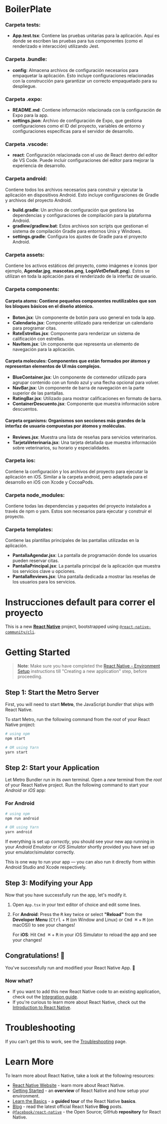 # BoilerPlate 

### **Carpeta __tests__**:

- **App.test.tsx**: Contiene las pruebas unitarias para la aplicación. Aquí es donde se escriben las pruebas para tus componentes (como el renderizado e interacción) utilizando Jest.

### **Carpeta .bundle**:

- **config**: Almacena archivos de configuración necesarios para empaquetar la aplicación. Esto incluye configuraciones relacionadas con la construcción para garantizar un correcto empaquetado para su despliegue.

### **Carpeta .expo**:

- **README.md**: Contiene información relacionada con la configuración de Expo para la app.
- **settings.json**: Archivo de configuración de Expo, que gestiona configuraciones como el ID del proyecto, variables de entorno y configuraciones específicas para el servidor de desarrollo.

### **Carpeta .vscode**:

- **react**: Configuración relacionada con el uso de React dentro del editor de VS Code. Puede incluir configuraciones del editor para mejorar la experiencia de desarrollo.

### **Carpeta android**:

Contiene todos los archivos necesarios para construir y ejecutar la aplicación en dispositivos Android. Esto incluye configuraciones de Gradle y archivos del proyecto Android.

- **build.gradle**: Un archivo de configuración que gestiona las dependencias y configuraciones de compilación para la plataforma Android.
- **gradlew/gradlew.bat**: Estos archivos son scripts que gestionan el sistema de compilación Gradle para entornos Unix y Windows.
- **settings.gradle**: Configura los ajustes de Gradle para el proyecto Android.

### **Carpeta assets**:

Contiene los activos estáticos del proyecto, como imágenes e íconos (por ejemplo, **Agendar.jpg**, **mascotas.png**, **LogoVetDefault.png**). Estos se utilizan en toda la aplicación para el renderizado de la interfaz de usuario.

### **Carpeta components**:

#### Carpeta **atoms**: Contiene pequeños componentes reutilizables que son los bloques básicos en el diseño atómico.

- **Boton.jsx**: Un componente de botón para uso general en toda la app.
- **Calendario.jsx**: Componente utilizado para renderizar un calendario para programar citas.
- **RateEstrellas.jsx**: Componente para renderizar un sistema de calificación con estrellas.
- **NavItem.jsx**: Un componente que representa un elemento de navegación para la aplicación.

#### Carpeta **molecules**: Componentes que están formados por átomos y representan elementos de UI más complejos.

- **BlueContainer.jsx**: Un componente de contenedor utilizado para agrupar contenido con un fondo azul y una flecha opcional para volver.
- **NavBar.jsx**: Un componente de barra de navegación en la parte superior de las pantallas.
- **RatingBar.jsx**: Utilizado para mostrar calificaciones en formato de barra.
- **ContainerDescuento.jsx**: Componente que muestra información sobre descuentos.

#### Carpeta **organisms**: Organismos son secciones más grandes de la interfaz de usuario compuestas por átomos y moléculas.

- **Reviews.jsx**: Muestra una lista de reseñas para servicios veterinarios.
- **TarjetaVeterinaria.jsx**: Una tarjeta detallada que muestra información sobre veterinarios, su horario y especialidades.

### **Carpeta ios**:

Contiene la configuración y los archivos del proyecto para ejecutar la aplicación en iOS. Similar a la carpeta android, pero adaptada para el desarrollo en iOS con Xcode y CocoaPods.

### **Carpeta node_modules**:

Contiene todas las dependencias y paquetes del proyecto instalados a través de npm o yarn. Estos son necesarios para ejecutar y construir el proyecto.

### **Carpeta templates**:

Contiene las plantillas principales de las pantallas utilizadas en la aplicación.

- **PantallaAgendar.jsx**: La pantalla de programación donde los usuarios pueden reservar citas.
- **PantallaPrincipal.jsx**: La pantalla principal de la aplicación que muestra los servicios clave u opciones.
- **PantallaReviews.jsx**: Una pantalla dedicada a mostrar las reseñas de los usuarios para los servicios.

# Instrucciones default para correr el proyecto
This is a new [**React Native**](https://reactnative.dev) project, bootstrapped using [`@react-native-community/cli`](https://github.com/react-native-community/cli).

# Getting Started

>**Note**: Make sure you have completed the [React Native - Environment Setup](https://reactnative.dev/docs/environment-setup) instructions till "Creating a new application" step, before proceeding.

## Step 1: Start the Metro Server

First, you will need to start **Metro**, the JavaScript _bundler_ that ships _with_ React Native.

To start Metro, run the following command from the _root_ of your React Native project:

```bash
# using npm
npm start

# OR using Yarn
yarn start
```

## Step 2: Start your Application

Let Metro Bundler run in its _own_ terminal. Open a _new_ terminal from the _root_ of your React Native project. Run the following command to start your _Android_ or _iOS_ app:

### For Android

```bash
# using npm
npm run android

# OR using Yarn
yarn android
```

If everything is set up _correctly_, you should see your new app running in your _Android Emulator_ or _iOS Simulator_ shortly provided you have set up your emulator/simulator correctly.

This is one way to run your app — you can also run it directly from within Android Studio and Xcode respectively.

## Step 3: Modifying your App

Now that you have successfully run the app, let's modify it.

1. Open `App.tsx` in your text editor of choice and edit some lines.
2. For **Android**: Press the <kbd>R</kbd> key twice or select **"Reload"** from the **Developer Menu** (<kbd>Ctrl</kbd> + <kbd>M</kbd> (on Window and Linux) or <kbd>Cmd ⌘</kbd> + <kbd>M</kbd> (on macOS)) to see your changes!

   For **iOS**: Hit <kbd>Cmd ⌘</kbd> + <kbd>R</kbd> in your iOS Simulator to reload the app and see your changes!

## Congratulations! :tada:

You've successfully run and modified your React Native App. :partying_face:

### Now what?

- If you want to add this new React Native code to an existing application, check out the [Integration guide](https://reactnative.dev/docs/integration-with-existing-apps).
- If you're curious to learn more about React Native, check out the [Introduction to React Native](https://reactnative.dev/docs/getting-started).

# Troubleshooting

If you can't get this to work, see the [Troubleshooting](https://reactnative.dev/docs/troubleshooting) page.

# Learn More

To learn more about React Native, take a look at the following resources:

- [React Native Website](https://reactnative.dev) - learn more about React Native.
- [Getting Started](https://reactnative.dev/docs/environment-setup) - an **overview** of React Native and how setup your environment.
- [Learn the Basics](https://reactnative.dev/docs/getting-started) - a **guided tour** of the React Native **basics**.
- [Blog](https://reactnative.dev/blog) - read the latest official React Native **Blog** posts.
- [`@facebook/react-native`](https://github.com/facebook/react-native) - the Open Source; GitHub **repository** for React Native.
